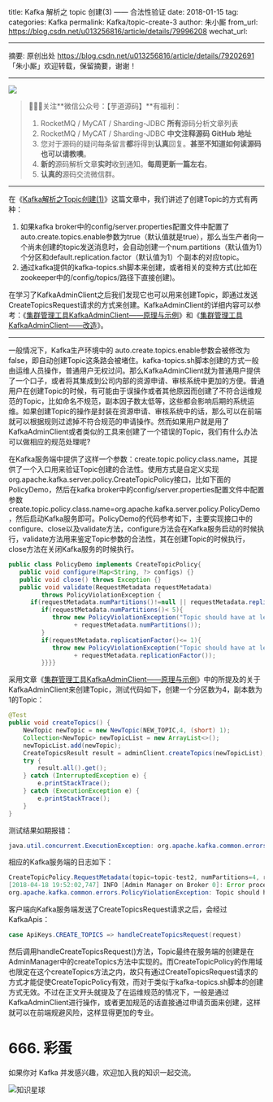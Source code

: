 title: Kafka 解析之 topic 创建(3) —— 合法性验证
date: 2018-01-15
tag: 
categories: Kafka
permalink: Kafka/topic-create-3
author: 朱小厮
from_url: https://blog.csdn.net/u013256816/article/details/79996208
wechat_url: 

-------

摘要: 原创出处 https://blog.csdn.net/u013256816/article/details/79202691 「朱小厮」欢迎转载，保留摘要，谢谢！

-------

![](http://www.iocoder.cn/images/common/wechat_mp_2017_07_31.jpg)

> 🙂🙂🙂关注**微信公众号：【芋道源码】**有福利：
> 1. RocketMQ / MyCAT / Sharding-JDBC **所有**源码分析文章列表
> 2. RocketMQ / MyCAT / Sharding-JDBC **中文注释源码 GitHub 地址**
> 3. 您对于源码的疑问每条留言**都**将得到**认真**回复。**甚至不知道如何读源码也可以请教噢**。
> 4. **新的**源码解析文章**实时**收到通知。**每周更新一篇左右**。
> 5. **认真的**源码交流微信群。

-------

在《[Kafka解析之Topic创建(1)](https://blog.csdn.net/u013256816/article/details/79303825)》这篇文章中，我们讲述了创建Topic的方式有两种：

1. 如果kafka broker中的config/server.properties配置文件中配置了auto.create.topics.enable参数为true（默认值就是true），那么当生产者向一个尚未创建的topic发送消息时，会自动创建一个num.partitions（默认值为1）个分区和default.replication.factor（默认值为1）个副本的对应topic。
2. 通过kafka提供的kafka-topics.sh脚本来创建，或者相关的变种方式(比如在zookeeper中的/config/topics/路径下直接创建)。

在学习了KafkaAdminClient之后我们发现它也可以用来创建Topic，即通过发送CreateTopicsRequest请求的方式来创建。KafkaAdminClient的详细内容可以参考：《[集群管理工具KafkaAdminClient——原理与示例](https://blog.csdn.net/u013256816/article/details/79996056)》和《[集群管理工具KafkaAdminClient——改造](https://blog.csdn.net/u013256816/article/details/79996138)》。

------

一般情况下，Kafka生产环境中的 auto.create.topics.enable参数会被修改为false，即自动创建Topic这条路会被堵住。kafka-topics.sh脚本创建的方式一般由运维人员操作，普通用户无权过问。那么KafkaAdminClient就为普通用户提供了一个口子，或者将其集成到公司内部的资源申请、审核系统中更加的方便。普通用户在创建Topic的时候，有可能由于误操作或者其他原因而创建了不符合运维规范的Topic，比如命名不规范，副本因子数太低等，这些都会影响后期的系统运维。如果创建Topic的操作是封装在资源申请、审核系统中的话，那么可以在前端就可以根据规则过滤掉不符合规范的申请操作。然而如果用户就是用了KafkaAdminClient或者类似的工具来创建了一个错误的Topic，我们有什么办法可以做相应的规范处理呢?

在Kafka服务端中提供了这样一个参数：create.topic.policy.class.name，其提供了一个入口用来验证Topic创建的合法性。使用方式是自定义实现org.apache.kafka.server.policy.CreateTopicPolicy接口，比如下面的PolicyDemo，然后在kafka broker中的config/server.properties配置文件中配置参数create.topic.policy.class.name=org.apache.kafka.server.policy.PolicyDemo，然后启动Kafka服务即可。PolicyDemo的代码参考如下，主要实现接口中的configure、close以及validate方法，configure方法会在Kafka服务启动的时候执行，validate方法用来鉴定Topic参数的合法性，其在创建Topic的时候执行，close方法在关闭Kafka服务的时候执行。

```java
public class PolicyDemo implements CreateTopicPolicy{
   public void configure(Map<String, ?> configs) {}
   public void close() throws Exception {}
   public void validate(RequestMetadata requestMetadata)
         throws PolicyViolationException {
      if(requestMetadata.numPartitions()!=null || requestMetadata.replicationFactor()!=null){
         if(requestMetadata.numPartitions()< 5){
            throw new PolicyViolationException("Topic should have at least 5 partitions, received: "
                  + requestMetadata.numPartitions());
         }
         if(requestMetadata.replicationFactor()<= 1){
            throw new PolicyViolationException("Topic should have at least 2 replication factor, recevied: "
                  + requestMetadata.replicationFactor());
         }}}}
```

采用文章《[集群管理工具KafkaAdminClient——原理与示例](https://blog.csdn.net/u013256816/article/details/79996056)》中的所提及的关于KafkaAdminClient来创建Topic，测试代码如下，创建一个分区数为4，副本数为1的Topic：

```java
@Test
public void createTopics() {
    NewTopic newTopic = new NewTopic(NEW_TOPIC,4, (short) 1);
    Collection<NewTopic> newTopicList = new ArrayList<>();
    newTopicList.add(newTopic);
    CreateTopicsResult result = adminClient.createTopics(newTopicList);
    try {
        result.all().get();
    } catch (InterruptedException e) {
        e.printStackTrace();
    } catch (ExecutionException e) {
        e.printStackTrace();
    }
}
```

测试结果如期报错：

```java
java.util.concurrent.ExecutionException: org.apache.kafka.common.errors.PolicyViolationException: Topic should have at least 5 partitions, received: 4
```

相应的Kafka服务端的日志如下：

```java
CreateTopicPolicy.RequestMetadata(topic=topic-test2, numPartitions=4, replicationFactor=1, replicasAssignments=null, configs={})
[2018-04-18 19:52:02,747] INFO [Admin Manager on Broker 0]: Error processing create topic request for topic topic-test2 with arguments (numPartitions=4, replicationFactor=1, replicasAssignments={}, configs={}) (kafka.server.AdminManager)
org.apache.kafka.common.errors.PolicyViolationException: Topic should have at least 5 partitions, received: 4
```

客户端向Kafka服务端发送了CreateTopicsRequest请求之后，会经过KafkaApis：

```Java
case ApiKeys.CREATE_TOPICS => handleCreateTopicsRequest(request)
```

然后调用handleCreateTopicsRequest()方法，Topic最终在服务端的创建是在AdminManager中的createTopics方法中实现的。而CreateTopicPolicy的作用域也限定在这个createTopics方法之内，故只有通过CreateTopicsRequest请求的方式才能促使CreateTopicPolicy有效，而对于类似于kafka-topics.sh脚本的创建方式无效。不过在正文开头就提及了在运维规范的情况下，一般是通过KafkaAdminClient进行操作，或者更加规范的话直接通过申请页面来创建，这样就可以在前端规避风险，这样显得更加的专业。

# 666. 彩蛋

如果你对 Kafka 并发感兴趣，欢迎加入我的知识一起交流。

![知识星球](http://www.iocoder.cn/images/Architecture/2017_12_29/01.png)